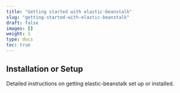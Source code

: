```yaml
---
title: "Getting started with elastic-beanstalk"
slug: "getting-started-with-elastic-beanstalk"
draft: false
images: []
weight: 1
type: docs
toc: true
---
```


## Installation or Setup
Detailed instructions on getting elastic-beanstalk set up or installed.

